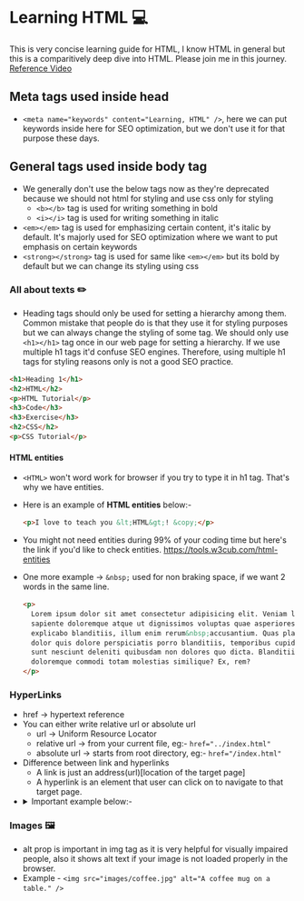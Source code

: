 # Learning HTML 💻

This is very concise learning guide for HTML, I know HTML in general but this is a comparitively deep dive into HTML. Please join me in this journey.
[Reference Video](https://youtu.be/qz0aGYrrlhU "HTML Crash Course")

## Meta tags used inside head

- `<meta name="keywords" content="Learning, HTML" />`, here we can put keywords inside here for SEO optimization, but we don't use it for that purpose these days.

## General tags used inside body tag

- We generally don't use the below tags now as they're deprecated because we should not html for styling and use css only for styling
  - `<b></b>` tag is used for writing something in bold
  - `<i></i>` tag is used for writing something in italic
- `<em></em>` tag is used for emphasizing certain content, it's italic by default. It's majorly used for SEO optimization where we want to put emphasis on certain keywords
- `<strong></strong>` tag is used for same like `<em></em>` but its bold by default but we can change its styling using css

### All about texts ✏️

- Heading tags should only be used for setting a hierarchy among them. Common mistake that people do is that they use it for styling purposes but we can always change the styling of some tag. We should only use `<h1></h1>` tag once in our web page for setting a hierarchy. If we use multiple h1 tags it'd confuse SEO engines. Therefore, using multiple h1 tags for styling reasons only is not a good SEO practice.

```HTML
<h1>Heading 1</h1>
<h2>HTML</h2>
<p>HTML Tutorial</p>
<h3>Code</h3>
<h3>Exercise</h3>
<h2>CSS</h2>
<p>CSS Tutorial</p>
```

#### HTML entities

- `<HTML>` won't word work for browser if you try to type it in h1 tag. That's why we have entities.
- Here is an example of **HTML entities** below:-

  ```HTML
  <p>I love to teach you &lt;HTML&gt;! &copy;</p>
  ```

- You might not need entities during 99% of your coding time but here's the link if you'd like to check entities.
  https://tools.w3cub.com/html-entities
- One more example -> `&nbsp;` used for non braking space, if we want 2 words in the same line.

  ```HTML
  <p>
    Lorem ipsum dolor sit amet consectetur adipisicing elit. Veniam labore
    sapiente doloremque atque ut dignissimos voluptas quae asperiores
    explicabo blanditiis, illum enim rerum&nbsp;accusantium. Quas placeat
    dolor quis dolore perspiciatis porro blanditiis, temporibus cupiditate
    sunt nesciunt deleniti quibusdam non dolores quo dicta. Blanditiis
    doloremque commodi totam molestias similique? Ex, rem?
  </p>
  ```

### HyperLinks

- href -> hypertext reference
- You can either write relative url or absolute url
  - url -> Uniform Resource Locator
  - relative url -> from your current file, eg:- `href="../index.html"`
  - absolute url -> starts from root directory, eg:- `href="/index.html"`
- Difference between link and hyperlinks
  - A link is just an address(url)[location of the target page]
  - A hyperlink is an element that user can click on to navigate to that target page.
- <details>
    <summary>Important example below:-</summary>
    <p>
    ```HTML
    <a href="/company/about.html">About Me</a>
    <a href="images/naman-image.jpg" download>My photo</a>
    <a href="#section-CSS">CSS</a>
    <a href="http://google.com">Open Google in this tab itself</a>
    <a href="http://google.com" target="_blank">Open google in new tab</a>
    <a href="mailto:naman.manjul@gmail.com">Email me</a>
    <h2>HTML</h2>
    <img src="images/coffee.jpg" alt="A coffee mug on a table." />
    <p>
      Lorem ipsum dolor sit amet consectetur adipisicing elit. Necessitatibus
      vitae, consectetur provident atque labore, quisquam nam neque dignissimos
      aperiam distinctio accusamus amet aut cumque a sunt et commodi corporis
      est assumenda. Aliquid quas sed quasi eveniet quibusdam. Iure facere
      suscipit neque sed eligendi a numquam asperiores dolorem ex ducimus nisi
      nam doloribus quis consectetur nostrum, commodi illum recusandae hic
      quaerat id. Excepturi rem vitae magnam minima porro ullam, aperiam
      reprehenderit dolor ut eum expedita id repellat totam tenetur nesciunt
      minus in quibusdam dicta tempora saepe! Excepturi in, velit obcaecati
      adipisci impedit magni accusantium praesentium voluptate distinctio nam
      modi ea ex voluptatem, et, dolorem numquam. Quaerat dignissimos
      accusantium expedita molestiae voluptas amet ullam perspiciatis,
      architecto voluptates omnis dolorem! Magnam, impedit sapiente minus magni
      consequatur sint corrupti autem eius ipsam maiores aliquid officiis
      officia iure fugiat. Voluptatum temporibus asperiores, quas veniam alias
      autem nostrum, excepturi consequuntur ex facilis libero fuga, obcaecati
      aut ullam voluptate voluptates iusto omnis. Architecto voluptatem sit
      facilis quos, hic numquam. Sapiente ad omnis iusto quaerat numquam impedit
      alias eaque quae harum maxime dolore ratione, dolorum reprehenderit amet
      maiores atque temporibus ea libero rem provident nihil a at magni nostrum.
      Vero quod quam nobis vitae commodi, nostrum unde reprehenderit ipsam,
      autem incidunt eos id officia molestiae, at quis? Asperiores voluptatem
      illum ab. Sunt ea, odio earum sed magni molestias dolorum. Ratione
      perspiciatis iusto eius error vel labore officia iure vitae totam harum
      doloremque commodi atque nostrum natus qui, dolores ut assumenda at ab
      esse quia numquam. Quis cum harum asperiores beatae fugiat, maxime
      incidunt dolorem dolore aut sit iure vel maiores, et distinctio illum
      debitis quod nam fuga nobis similique dolor. Delectus suscipit corporis
      aspernatur iure odit, ea soluta rem sit accusamus eum quidem sequi ex
      modi, amet id aliquid minima asperiores beatae! Consectetur recusandae
      dolorum vitae. Vel debitis laborum nemo consequatur unde assumenda maiores
      voluptas molestiae veniam et? Sit soluta velit excepturi nulla ducimus
      quae officiis cupiditate eligendi expedita error sed, ut consequuntur
      mollitia blanditiis totam et reiciendis iusto ad natus corporis deserunt
      tempora tempore. Impedit assumenda dolore porro dolor similique dolores
      amet saepe velit vero? Sit, facilis! Ea placeat animi expedita iure sed
      perspiciatis minima, architecto, ducimus at doloremque nemo nisi labore.
      Architecto nam molestias natus similique corrupti accusantium, tenetur
      fugit voluptate fugiat nisi accusamus reprehenderit at quia eos,
      dignissimos esse dolorum qui voluptas rem. A neque molestias est assumenda
      aspernatur voluptatum porro, laudantium aliquam sed nam sapiente tempore
      nesciunt culpa esse, minima magni? Voluptate, molestias harum sapiente
      quia quisquam voluptatibus cumque perspiciatis esse dicta neque possimus
      minima vero, obcaecati earum repudiandae nesciunt, optio vitae repellendus
      odit architecto non ut incidunt! Earum accusamus rerum rem assumenda
      obcaecati, quo molestias in a excepturi nam repudiandae illo sapiente,
      eaque, odit non sed? Commodi quisquam, blanditiis reprehenderit natus
      praesentium totam illo? Reiciendis nisi facere nihil minus soluta
      obcaecati aliquid nobis illum ea, culpa ab laboriosam. Non, nemo. Animi
      quae reprehenderit sequi est aut magni impedit magnam, qui illum libero
      quasi, recusandae fugit eos? Nesciunt dolore perspiciatis quasi libero.
      Corrupti, impedit.
    </p>
    <h2 id="section-CSS">CSS</h2>
    <p>
      Lorem ipsum dolor sit amet consectetur adipisicing elit. Doloremque
      impedit veniam reprehenderit vel esse, dolorem blanditiis corporis optio
      dicta dolores non incidunt voluptatem quam eum similique repudiandae
      dolorum iusto in fuga aliquam alias expedita? Ea ut itaque eveniet
      temporibus vel ullam distinctio assumenda necessitatibus rem, laudantium
      id at repudiandae voluptatum quisquam modi dolorum voluptas magni nostrum
      mollitia exercitationem? Similique deserunt temporibus commodi voluptatum
      voluptas, asperiores nam assumenda maiores natus nihil, culpa unde sunt
      libero veniam voluptate, quibusdam aliquid quidem iste a magnam.
      Voluptatum ratione vel rerum consectetur officia maxime porro culpa sint
      rem, amet eligendi soluta voluptates unde, incidunt distinctio sequi
      facere itaque repellendus ab labore sed ad sapiente fuga. Sint aut rem
      molestiae consequatur tenetur deserunt non minus ipsum quibusdam, velit
      amet eos nam in adipisci, repudiandae optio fuga alias harum? Dolor nihil
      quae reprehenderit provident voluptates fugiat, incidunt tempore
      inventore, asperiores laboriosam quo. Distinctio officiis amet cum
      voluptas rerum nulla quos perferendis cumque molestias quia, odit,
      assumenda laboriosam itaque facilis. Praesentium adipisci labore ipsam
      provident. Vel voluptatibus aspernatur eveniet possimus culpa aliquid
      maiores beatae nemo inventore quia. Earum nam necessitatibus, provident
      minima nemo molestias neque sint laudantium magni recusandae, facere sequi
      corrupti ipsam voluptates in itaque non maxime.
    </p>
    <button>
      <a href="#">Jump to top</a>
    </button>
    ```
  </p>
  </details>

### Images 🖼️

- alt prop is important in img tag as it is very helpful for visually impaired people, also it shows alt text if your image is not loaded properly in the browser.
- Example - `<img src="images/coffee.jpg" alt="A coffee mug on a table." />`

